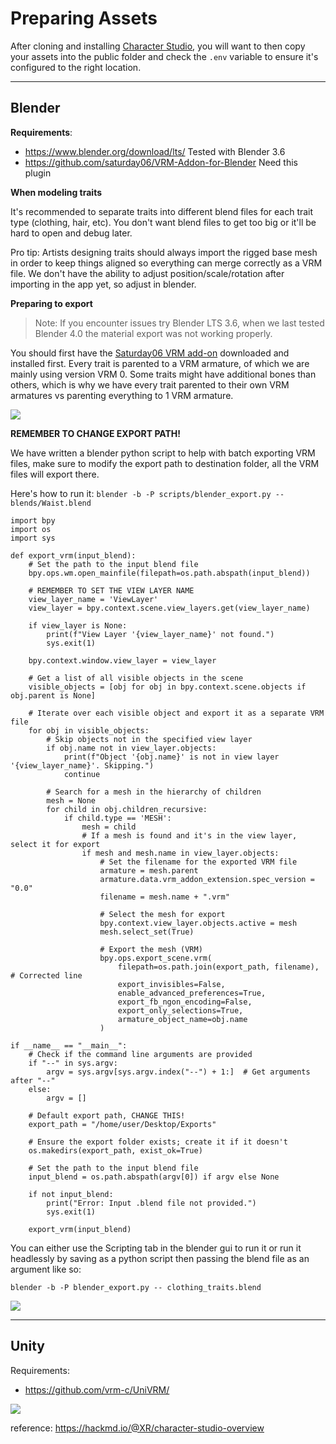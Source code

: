 # Preparing Assets

After cloning and installing [Character Studio](https://github.com/m3-org/CharacterStudio), you will want to then copy your assets into the public folder and check the `.env` variable to ensure it's configured to the right location.


---

## Blender

**Requirements**:
- https://www.blender.org/download/lts/ Tested with Blender 3.6
- https://github.com/saturday06/VRM-Addon-for-Blender Need this plugin

**When modeling traits**

It's recommended to separate traits into different blend files for each trait type (clothing, hair, etc). You don't want blend files to get too big or it'll be hard to open and debug later.

Pro tip: Artists designing traits should always import the rigged base mesh in order to keep things aligned so everything can merge correctly as a VRM file. We don't have the ability to adjust position/scale/rotation after importing in the app yet, so adjust in blender.

**Preparing to export**

> Note: If you encounter issues try Blender LTS 3.6, when we last tested Blender 4.0 the material export was not working properly.

You should first have the [Saturday06 VRM add-on](https://github.com/saturday06/VRM-Addon-for-Blender) downloaded and installed first. Every trait is parented to a VRM armature, of which we are mainly using version VRM 0. Some traits might have additional bones than others, which is why we have every trait parented to their own VRM armatures vs parenting everything to 1 VRM armature.

![](https://hackmd.io/_uploads/SJebjntDeT.jpg)

**REMEMBER TO CHANGE EXPORT PATH!**

We have written a blender python script to help with batch exporting VRM files, make sure to modify the export path to destination folder, all the VRM files will export there.

Here's how to run it: `blender -b -P scripts/blender_export.py -- blends/Waist.blend`

```python!
import bpy
import os
import sys

def export_vrm(input_blend):
    # Set the path to the input blend file
    bpy.ops.wm.open_mainfile(filepath=os.path.abspath(input_blend))

    # REMEMBER TO SET THE VIEW LAYER NAME
    view_layer_name = 'ViewLayer'
    view_layer = bpy.context.scene.view_layers.get(view_layer_name)

    if view_layer is None:
        print(f"View Layer '{view_layer_name}' not found.")
        sys.exit(1)

    bpy.context.window.view_layer = view_layer

    # Get a list of all visible objects in the scene
    visible_objects = [obj for obj in bpy.context.scene.objects if obj.parent is None]

    # Iterate over each visible object and export it as a separate VRM file
    for obj in visible_objects:
        # Skip objects not in the specified view layer
        if obj.name not in view_layer.objects:
            print(f"Object '{obj.name}' is not in view layer '{view_layer_name}'. Skipping.")
            continue

        # Search for a mesh in the hierarchy of children
        mesh = None
        for child in obj.children_recursive:
            if child.type == 'MESH':
                mesh = child
                # If a mesh is found and it's in the view layer, select it for export
                if mesh and mesh.name in view_layer.objects:
                    # Set the filename for the exported VRM file
                    armature = mesh.parent
                    armature.data.vrm_addon_extension.spec_version = "0.0"
                    filename = mesh.name + ".vrm"

                    # Select the mesh for export
                    bpy.context.view_layer.objects.active = mesh
                    mesh.select_set(True)

                    # Export the mesh (VRM)
                    bpy.ops.export_scene.vrm(
                        filepath=os.path.join(export_path, filename),  # Corrected line
                        export_invisibles=False,
                        enable_advanced_preferences=True,
                        export_fb_ngon_encoding=False,
                        export_only_selections=True,
                        armature_object_name=obj.name
                    )

if __name__ == "__main__":
    # Check if the command line arguments are provided
    if "--" in sys.argv:
        argv = sys.argv[sys.argv.index("--") + 1:]  # Get arguments after "--"
    else:
        argv = []

    # Default export path, CHANGE THIS!
    export_path = "/home/user/Desktop/Exports"

    # Ensure the export folder exists; create it if it doesn't
    os.makedirs(export_path, exist_ok=True)

    # Set the path to the input blend file
    input_blend = os.path.abspath(argv[0]) if argv else None

    if not input_blend:
        print("Error: Input .blend file not provided.")
        sys.exit(1)

    export_vrm(input_blend)
```

You can either use the Scripting tab in the blender gui to run it or run it headlessly by saving as a python script then passing the blend file as an argument like so:

`blender -b -P blender_export.py -- clothing_traits.blend`


![](https://hackmd.io/_uploads/Bke-i2YPeT.jpg)


---

## Unity

Requirements:
- https://github.com/vrm-c/UniVRM/

![](https://hackmd.io/_uploads/HkeZs2Kvla.jpg)



reference: https://hackmd.io/@XR/character-studio-overview
